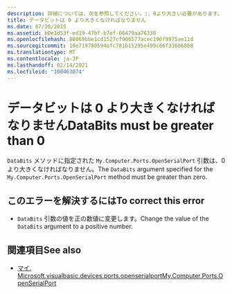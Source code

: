 ```yaml
---
description: 詳細については、次を参照してください。:、0より大きい必要があります。
title: データビットは 0 より大きくなければなりません
ms.date: 07/20/2015
ms.assetid: b0e1d53f-ed19-47bf-b7ef-06479aa76338
ms.openlocfilehash: 88069bbe1cd1527cf906577acec196f9975ae11d
ms.sourcegitcommit: 10e719780594efc781b15295e499c66f316068b8
ms.translationtype: MT
ms.contentlocale: ja-JP
ms.lasthandoff: 02/14/2021
ms.locfileid: "100463074"
---
```

# <a name="databits-must-be-greater-than-0"></a><span data-ttu-id="c91c8-103">データビットは 0 より大きくなければなりません</span><span class="sxs-lookup"><span data-stu-id="c91c8-103">DataBits must be greater than 0</span></span>

<span data-ttu-id="c91c8-104">`DataBits` メソッドに指定された `My.Computer.Ports.OpenSerialPort` 引数は、0 より大きくなければなりません。</span><span class="sxs-lookup"><span data-stu-id="c91c8-104">The `DataBits` argument specified for the `My.Computer.Ports.OpenSerialPort` method must be greater than zero.</span></span>  
  
## <a name="to-correct-this-error"></a><span data-ttu-id="c91c8-105">このエラーを解決するには</span><span class="sxs-lookup"><span data-stu-id="c91c8-105">To correct this error</span></span>  
  
- <span data-ttu-id="c91c8-106">`DataBits` 引数の値を正の数値に変更します。</span><span class="sxs-lookup"><span data-stu-id="c91c8-106">Change the value of the `DataBits` argument to a positive number.</span></span>  
  
## <a name="see-also"></a><span data-ttu-id="c91c8-107">関連項目</span><span class="sxs-lookup"><span data-stu-id="c91c8-107">See also</span></span>

- [<span data-ttu-id="c91c8-108">マイ. Microsoft.visualbasic.devices.ports.openserialport</span><span class="sxs-lookup"><span data-stu-id="c91c8-108">My.Computer.Ports.OpenSerialPort</span></span>](xref:Microsoft.VisualBasic.Devices.Ports.OpenSerialPort%2A)
